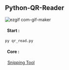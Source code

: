 ## Python-QR-Reader

![ezgif com-gif-maker](https://user-images.githubusercontent.com/37819857/188633170-581f1bf2-5cbe-4143-a17d-16cdad3ad61c.gif)

#### &nbsp; Start : 

```bash
py qr_read.py
```

#### &nbsp; Core : 
&nbsp;&nbsp;[Snipping Tool](https://github.com/harupy/snipping-tool)

